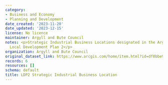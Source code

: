 ```yaml
---
category:
- Business and Economy
- Planning and Development
date_created: '2023-11-20'
date_updated: '2023-12-15'
license: No licence
maintainer: Argyll and Bute Council
notes: <p>Strategic Industrial Business Locations designated in the Argyll and Bute
  Local Development Plan 2</p>
organization: Argyll and Bute Council
original_dataset_link: https://www.arcgis.com/home/item.html?id=df0bbe9e8ead49d1aeaafed0c966f17d
records: 6
resources: []
schema: default
title: LDP2 Strategic Industrial Business Location
---
```

